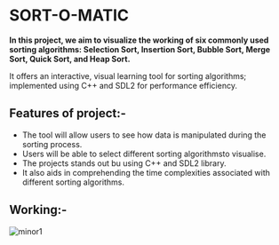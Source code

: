 # SORT-O-MATIC
**In this project, we aim to visualize the working of six commonly used sorting algorithms: Selection Sort, Insertion Sort, Bubble Sort, Merge Sort, Quick Sort, and Heap Sort.**

It offers an interactive, visual learning tool for sorting algorithms; implemented using C++ and SDL2 for performance efficiency.

## Features of project:-
- The tool will allow users to see how data is manipulated during the sorting process.
- Users will be able to select different sorting algorithmsto visualise.
- The projects stands out bu using C++ and SDL2 library.
- It also aids in comprehending the time complexities associated with different sorting algorithms.

## Working:-

![minor1](https://github.com/user-attachments/assets/2048c6dd-e125-4887-b70f-6469e7f45867)

